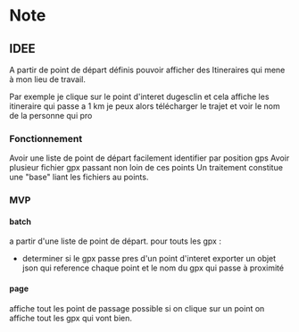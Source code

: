 # Note

## IDEE 

A partir de point de départ définis pouvoir afficher des Itineraires qui mene à mon lieu de travail.

Par exemple je clique sur le point d'interet dugesclin et cela affiche les itineraire qui passe a 1 km je peux alors télécharger le trajet et voir le nom de la personne qui pro

### Fonctionnement 

Avoir une liste de point de départ facilement identifier par position gps
Avoir plusieur fichier gpx passant non loin de ces points
Un traitement constitue une "base" liant les fichiers au points.

### MVP

#### batch 

a partir d'une liste de point de départ.
pour touts les gpx : 

- determiner si le gpx passe pres d'un point d'interet
exporter un objet json qui reference chaque point et le nom du gpx qui passe à proximité

#### page 

affiche tout les point de passage possible
si on clique sur un point on affiche tout les gpx qui vont bien.


